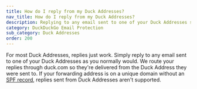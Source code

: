 ```yaml
---
title: How do I reply from my Duck Addresses?
nav_title: How do I reply from my Duck Addresses?
description: Replying to any email sent to one of your Duck Addresses should automatically send the reply from that Duck address.
category: DuckDuckGo Email Protection
sub_category: Duck Addresses
order: 200
---
```


For most Duck Addresses, replies just work. Simply reply to any email sent to one of your Duck Addresses as you normally would. We route your replies through duck.com so they're delivered from the Duck Address they were sent to. If your forwarding address is on a unique domain without an [SPF record](https://www.cloudflare.com/learning/dns/dns-records/dns-spf-record/), replies sent from Duck Addresses aren't supported.
